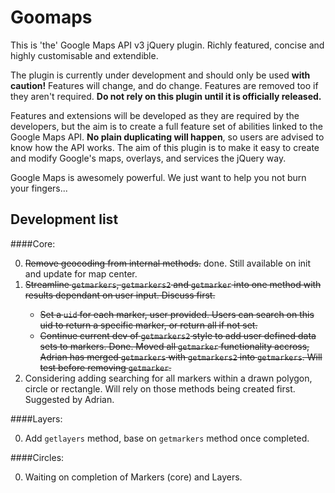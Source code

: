 # Goomaps

This is 'the' Google Maps API v3 jQuery plugin. Richly featured, concise and highly customisable and extendible.

The plugin is currently under development and should only be used **with caution!** Features will change, and do change. Features are removed too if they aren't required. **Do not rely on this plugin until it is officially released.**

Features and extensions will be developed as they are required by the developers, but the aim is to create a full feature set of abilities linked to the Google Maps API. **No plain duplicating will happen**, so users are advised to know how the API works. The aim of this plugin is to make it easy to create and modify Google's  maps, overlays, and services the jQuery way.

Google Maps is awesomely powerful. We just want to help you not burn your fingers...

## Development list

####Core:

0.	<del>Remove geocoding from internal methods.</del> done. Still available on init and update for map center.
0.	<del>Streamline `getmarkers`, `getmarkers2` and `getmarker` into one method with results dependant on user input. Discuss first.
	-	Set a `uid` for each marker, user provided. Users can search on this uid to return a specific marker, or return all if not set.
	-	Continue current dev of `getmarkers2` style to add user defined data sets to markers.</del>
	Done. Moved all `getmarker` functionality accross, Adrian has merged `getmarkers` with `getmarkers2` into `getmarkers`. Will test before removing `getmarker`.
0.	Considering adding searching for all markers within a drawn polygon, circle or rectangle. Will rely on those methods being created first. Suggested by Adrian.

####Layers:

0.	Add `getlayers` method, base on `getmarkers` method once completed.

####Circles:

0.	Waiting on completion of Markers (core) and Layers.